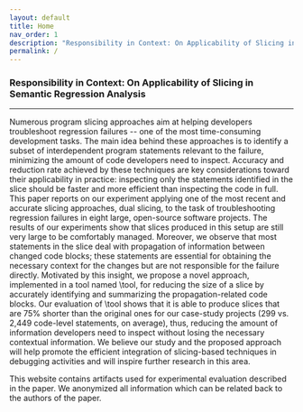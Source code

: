 ```yaml
---
layout: default
title: Home
nav_order: 1
description: "Responsibility in Context: On Applicability of Slicing in Semantic Regression Analysis"
permalink: /
---
```


### Responsibility in Context: On Applicability of Slicing in Semantic Regression Analysis

---

Numerous program slicing approaches aim at helping developers troubleshoot regression failures -- one of the most time-consuming development tasks.
The main idea behind these approaches is to identify a subset of interdependent program statements relevant to the failure, minimizing the amount of code developers need to inspect.
Accuracy and reduction rate achieved by these techniques are key considerations toward their applicability in practice: inspecting only the statements identified in the slice should be faster and more efficient than inspecting the code in full. This paper reports on our experiment applying one of the most recent and accurate slicing approaches, dual slicing, to the task of troubleshooting regression failures in eight large, open-source software projects. The results of our experiments show that slices produced in this setup are still very large to be comfortably managed. Moreover, we observe that most statements in the slice deal with propagation of information between changed code blocks; these statements are essential for obtaining the necessary context for the changes but are not responsible for the failure directly. Motivated by this insight, we propose a novel approach, implemented in a tool named \tool, for reducing the size of a slice by accurately identifying and summarizing the propagation-related code blocks.
Our evaluation of \tool shows that it is able to produce slices that are 75% shorter than the original ones for our case-study projects (299 vs. 2,449 code-level statements, on average), 
thus, reducing the amount of information developers need to inspect without losing the necessary contextual information.
We believe our study and the proposed approach will help promote the efficient integration of slicing-based techniques in debugging activities and will inspire further research in this area.

This website contains artifacts used for experimental evaluation described in the paper. We anonymized all information which can be related back to the authors of the paper.
